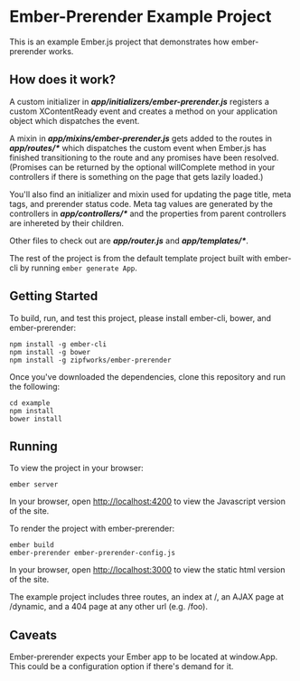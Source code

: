 # Ember-Prerender Example Project #

This is an example Ember.js project that demonstrates how
ember-prerender works.

## How does it work? ##

A custom initializer in **_app/initializers/ember-prerender.js_** registers a custom XContentReady event and creates a method on your application object which dispatches the event.

A mixin in **_app/mixins/ember-prerender.js_** gets added to the routes in **_app/routes/*_** which dispatches the custom event when Ember.js has finished transitioning to the route and any promises have been resolved. (Promises can be returned by the optional willComplete method in your controllers if there is something on the page that gets lazily loaded.)

You'll also find an initializer and mixin used for updating the page title, meta tags, and prerender status code. Meta tag values are generated by the controllers in **_app/controllers/*_** and the properties from parent controllers are inhereted by their children.

Other files to check out are **_app/router.js_** and **_app/templates/*_**.

The rest of the project is from the default template project built with ember-cli by running `ember generate App`.

## Getting Started ##

To build, run, and test this project, please install ember-cli, bower,
and ember-prerender:

    npm install -g ember-cli
    npm install -g bower
    npm install -g zipfworks/ember-prerender
    
Once you've downloaded the dependencies, clone this repository and run the following:

    cd example
    npm install
    bower install

## Running ##

To view the project in your browser:

    ember server
    
In your browser, open [http://localhost:4200](http://localhost:4200) to view the Javascript version of the site.

To render the project with ember-prerender:

    ember build
    ember-prerender ember-prerender-config.js

In your browser, open [http://localhost:3000](http://localhost:3000) to view the static html version of the site.

The example project includes three routes, an index at /, an AJAX page at /dynamic, and a 404 page at any other url (e.g. /foo).

## Caveats ##

Ember-prerender expects your Ember app to be located at window.App. This could be a configuration option if there's demand for it.
